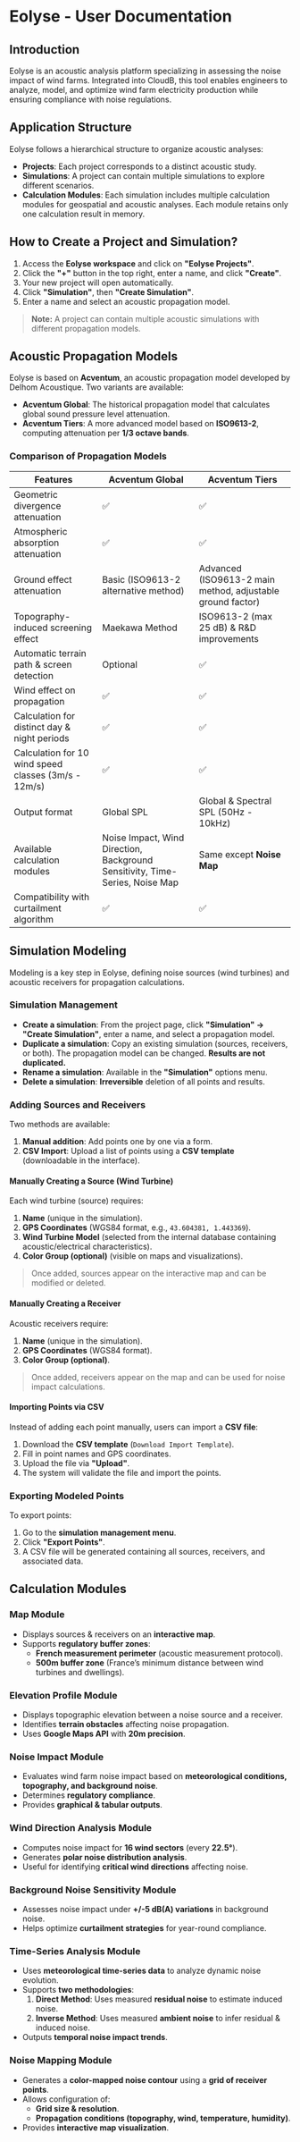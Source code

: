 # Eolyse - User Documentation

## Introduction

Eolyse is an acoustic analysis platform specializing in assessing the noise impact of wind farms. Integrated into CloudB, this tool enables engineers to analyze, model, and optimize wind farm electricity production while ensuring compliance with noise regulations.

## Application Structure

Eolyse follows a hierarchical structure to organize acoustic analyses:

- **Projects**: Each project corresponds to a distinct acoustic study.
- **Simulations**: A project can contain multiple simulations to explore different scenarios.
- **Calculation Modules**: Each simulation includes multiple calculation modules for geospatial and acoustic analyses. Each module retains only one calculation result in memory.

## How to Create a Project and Simulation?

1. Access the **Eolyse workspace** and click on **"Eolyse Projects"**.
2. Click the **"+"** button in the top right, enter a name, and click **"Create"**.
3. Your new project will open automatically.
4. Click **"Simulation"**, then **"Create Simulation"**.
5. Enter a name and select an acoustic propagation model.

> **Note:** A project can contain multiple acoustic simulations with different propagation models.

## Acoustic Propagation Models

Eolyse is based on **Acventum**, an acoustic propagation model developed by Delhom Acoustique. Two variants are available:

- **Acventum Global**: The historical propagation model that calculates global sound pressure level attenuation.
- **Acventum Tiers**: A more advanced model based on **ISO9613-2**, computing attenuation per **1/3 octave bands**.

### Comparison of Propagation Models

| Features | Acventum Global | Acventum Tiers |
|----------|----------------|---------------|
| Geometric divergence attenuation | ✅ | ✅ |
| Atmospheric absorption attenuation | ✅ | ✅ |
| Ground effect attenuation | Basic (ISO9613-2 alternative method) | Advanced (ISO9613-2 main method, adjustable ground factor) |
| Topography-induced screening effect | Maekawa Method | ISO9613-2 (max 25 dB) & R&D improvements |
| Automatic terrain path & screen detection | Optional | ✅ |
| Wind effect on propagation | ✅ | ✅ |
| Calculation for distinct day & night periods | ✅ | ✅ |
| Calculation for 10 wind speed classes (3m/s - 12m/s) | ✅ | ✅ |
| Output format | Global SPL | Global & Spectral SPL (50Hz - 10kHz) |
| Available calculation modules | Noise Impact, Wind Direction, Background Sensitivity, Time-Series, Noise Map | Same except **Noise Map** |
| Compatibility with curtailment algorithm | ✅ | ✅ |

## Simulation Modeling

Modeling is a key step in Eolyse, defining noise sources (wind turbines) and acoustic receivers for propagation calculations.

### Simulation Management

- **Create a simulation**: From the project page, click **"Simulation" → "Create Simulation"**, enter a name, and select a propagation model.
- **Duplicate a simulation**: Copy an existing simulation (sources, receivers, or both). The propagation model can be changed. **Results are not duplicated.**
- **Rename a simulation**: Available in the **"Simulation"** options menu.
- **Delete a simulation**: **Irreversible** deletion of all points and results.

### Adding Sources and Receivers

Two methods are available:

1. **Manual addition**: Add points one by one via a form.
2. **CSV Import**: Upload a list of points using a **CSV template** (downloadable in the interface).

#### Manually Creating a Source (Wind Turbine)

Each wind turbine (source) requires:

1. **Name** (unique in the simulation).
2. **GPS Coordinates** (WGS84 format, e.g., `43.604381, 1.443369`).
3. **Wind Turbine Model** (selected from the internal database containing acoustic/electrical characteristics).
4. **Color Group (optional)** (visible on maps and visualizations).

> Once added, sources appear on the interactive map and can be modified or deleted.

#### Manually Creating a Receiver

Acoustic receivers require:

1. **Name** (unique in the simulation).
2. **GPS Coordinates** (WGS84 format).
3. **Color Group (optional)**.

> Once added, receivers appear on the map and can be used for noise impact calculations.

#### Importing Points via CSV

Instead of adding each point manually, users can import a **CSV file**:

1. Download the **CSV template** (`Download Import Template`).
2. Fill in point names and GPS coordinates.
3. Upload the file via **"Upload"**.
4. The system will validate the file and import the points.

### Exporting Modeled Points

To export points:

1. Go to the **simulation management menu**.
2. Click **"Export Points"**.
3. A CSV file will be generated containing all sources, receivers, and associated data.

## Calculation Modules

### **Map Module**

- Displays sources & receivers on an **interactive map**.
- Supports **regulatory buffer zones**:
  - **French measurement perimeter** (acoustic measurement protocol).
  - **500m buffer zone** (France’s minimum distance between wind turbines and dwellings).

### **Elevation Profile Module**

- Displays topographic elevation between a noise source and a receiver.
- Identifies **terrain obstacles** affecting noise propagation.
- Uses **Google Maps API** with **20m precision**.

### **Noise Impact Module**

- Evaluates wind farm noise impact based on **meteorological conditions, topography, and background noise**.
- Determines **regulatory compliance**.
- Provides **graphical & tabular outputs**.

### **Wind Direction Analysis Module**

- Computes noise impact for **16 wind sectors** (every **22.5°**).
- Generates **polar noise distribution analysis**.
- Useful for identifying **critical wind directions** affecting noise.

### **Background Noise Sensitivity Module**

- Assesses noise impact under **+/-5 dB(A) variations** in background noise.
- Helps optimize **curtailment strategies** for year-round compliance.

### **Time-Series Analysis Module**

- Uses **meteorological time-series data** to analyze dynamic noise evolution.
- Supports **two methodologies**:
  1. **Direct Method**: Uses measured **residual noise** to estimate induced noise.
  2. **Inverse Method**: Uses measured **ambient noise** to infer residual & induced noise.
- Outputs **temporal noise impact trends**.

### **Noise Mapping Module**

- Generates a **color-mapped noise contour** using a **grid of receiver points**.
- Allows configuration of:
  - **Grid size & resolution**.
  - **Propagation conditions (topography, wind, temperature, humidity)**.
- Provides **interactive map visualization**.


